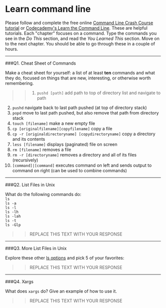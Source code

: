 # Learn command line

Please follow and complete the free online [Command Line Crash Course
tutorial](https://web.archive.org/web/20160708171659/http://cli.learncodethehardway.org/book/) or [Codecademy's Learn the Command Line](https://www.codecademy.com/learn/learn-the-command-line). These are helpful tutorials. Each "chapter" focuses on a command. Type the commands you see in the _Do This_ section, and read the _You Learned This_ section. Move on to the next chapter. You should be able to go through these in a couple of hours.

---

###Q1.  Cheat Sheet of Commands  

Make a cheat sheet for yourself: a list of at least **ten** commands and what they do, focused on things that are new, interesting, or otherwise worth remembering.

> > 1. `pushd [path]` add path to top of directory list and navigate to path
2. `pushd` navigate back to last path pushed (at top of directory stack)
3. `popd` move to last path pushed, but also remove that path from directory stack
4. `touch [filename]` make a new empty file
5. `cp [originalfilename][copyfilename]` copy a file
6. `cp -r [originaldirectoryname] [copydirectoryname]` copy a directory and its contents
7. `less [filename]` displays (paginated) file on screen
8. `rm [filename]` removes a file
9. `rm -r [directoryname]` removes a directory and all of its files (recursively)
10. `[command]|[command]` executes command on left and sends output to command on right (can be used to combine commands)

---

###Q2.  List Files in Unix   

What do the following commands do:  
`ls`  
`ls -a`  
`ls -l`  
`ls -lh`  
`ls -lah`  
`ls -t`  
`ls -Glp`  

> > REPLACE THIS TEXT WITH YOUR RESPONSE

---

###Q3.  More List Files in Unix  

Explore these other [ls options](http://www.techonthenet.com/unix/basic/ls.php) and pick 5 of your favorites:

> > REPLACE THIS TEXT WITH YOUR RESPONSE

---

###Q4.  Xargs   

What does `xargs` do? Give an example of how to use it.

> > REPLACE THIS TEXT WITH YOUR RESPONSE

 

